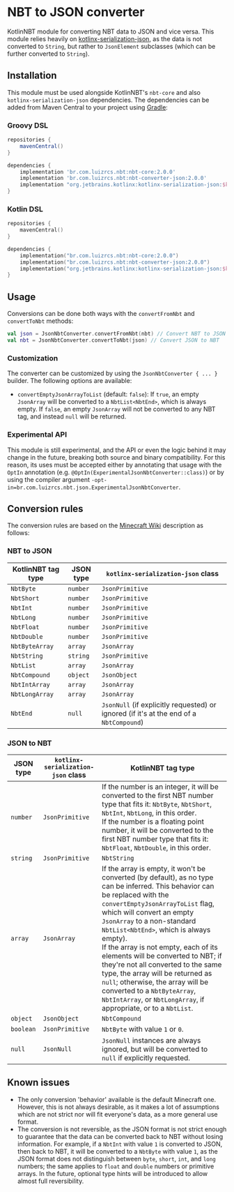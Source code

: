 # NBT to JSON converter

KotlinNBT module for converting NBT data to JSON and vice versa. This module relies heavily
on [kotlinx-serialization-json][kotlinx-serialization-json], as the data is not converted to `String`, but rather
to `JsonElement` subclasses (which can be further converted to `String`).

## Installation

This module must be used alongside KotlinNBT's `nbt-core` and also `kotlinx-serialization-json` dependencies. The
dependencies can be added from Maven Central to your project using [Gradle](https://gradle.org/):

### Groovy DSL

```groovy
repositories {
    mavenCentral()
}

dependencies {
    implementation 'br.com.luizrcs.nbt:nbt-core:2.0.0'
    implementation 'br.com.luizrcs.nbt:nbt-converter-json:2.0.0'
    implementation "org.jetbrains.kotlinx:kotlinx-serialization-json:$kotlinxSerializationVersion"
}
```

### Kotlin DSL

```kotlin
repositories {
    mavenCentral()
}

dependencies {
    implementation("br.com.luizrcs.nbt:nbt-core:2.0.0")
    implementation("br.com.luizrcs.nbt:nbt-converter-json:2.0.0")
    implementation("org.jetbrains.kotlinx:kotlinx-serialization-json:$kotlinxSerializationVersion")
}
```

###      

## Usage

Conversions can be done both ways with the `convertFromNbt` and `convertToNbt` methods:

```kotlin
val json = JsonNbtConverter.convertFromNbt(nbt) // Convert NBT to JSON
val nbt = JsonNbtConverter.convertToNbt(json) // Convert JSON to NBT
```

### Customization

The converter can be customized by using the `JsonNbtConverter { ... }` builder. The following options are available:

- `convertEmptyJsonArrayToList` (default: `false`): If `true`, an empty `JsonArray` will be converted to a
  `NbtList<NbtEnd>`, which is always empty. If `false`, an empty `JsonArray` will not be converted to any NBT tag, and
  instead `null` will be returned.

### Experimental API

This module is still experimental, and the API or even the logic behind it may change in the future, breaking both
source and binary compatibility. For this reason, its uses must be accepted either by annotating that usage with the
`OptIn` annotation (e.g. `@OptIn(ExperimentalJsonNbtConverter::class)`) or by using the compiler
argument `-opt-in=br.com.luizrcs.nbt.json.ExperimentalJsonNbtConverter`.

## Conversion rules

The conversion rules are based on the [Minecraft Wiki][Minecraft Wiki] description as follows:

### NBT to JSON

| KotlinNBT tag type | JSON type | `kotlinx-serialization-json` class                                                      |
|--------------------|-----------|-----------------------------------------------------------------------------------------|
| `NbtByte`          | `number`  | `JsonPrimitive`                                                                         |
| `NbtShort`         | `number`  | `JsonPrimitive`                                                                         |
| `NbtInt`           | `number`  | `JsonPrimitive`                                                                         |
| `NbtLong`          | `number`  | `JsonPrimitive`                                                                         |
| `NbtFloat`         | `number`  | `JsonPrimitive`                                                                         |
| `NbtDouble`        | `number`  | `JsonPrimitive`                                                                         |
| `NbtByteArray`     | `array`   | `JsonArray`                                                                             |
| `NbtString`        | `string`  | `JsonPrimitive`                                                                         |
| `NbtList`          | `array`   | `JsonArray`                                                                             |
| `NbtCompound`      | `object`  | `JsonObject`                                                                            |
| `NbtIntArray`      | `array`   | `JsonArray`                                                                             |
| `NbtLongArray`     | `array`   | `JsonArray`                                                                             |
| `NbtEnd`           | `null`    | `JsonNull` (if explicitly requested) or ignored (if it's at the end of a `NbtCompound`) |

### JSON to NBT

| JSON type | `kotlinx-serialization-json` class | KotlinNBT tag type                                                                                                                                                                                                                                                                                                                                                                                                                                                                                                                                                          |
|-----------|------------------------------------|-----------------------------------------------------------------------------------------------------------------------------------------------------------------------------------------------------------------------------------------------------------------------------------------------------------------------------------------------------------------------------------------------------------------------------------------------------------------------------------------------------------------------------------------------------------------------------|
| `number`  | `JsonPrimitive`                    | If the number is an integer, it will be converted to the first NBT number type that fits it: `NbtByte`, `NbtShort`, `NbtInt`, `NbtLong`, in this order. <br> If the number is a floating point number, it will be converted to the first NBT number type that fits it: `NbtFloat`, `NbtDouble`, in this order.                                                                                                                                                                                                                                                              |
| `string`  | `JsonPrimitive`                    | `NbtString`                                                                                                                                                                                                                                                                                                                                                                                                                                                                                                                                                                 |
| `array`   | `JsonArray`                        | If the array is empty, it won't be converted (by default), as no type can be inferred. This behavior can be replaced with the `convertEmptyJsonArrayToList` flag, which will convert an empty `JsonArray` to a non-standard `NbtList<NbtEnd>`, which is always empty). <br> If the array is not empty, each of its elements will be converted to NBT; if they're not all converted to the same type, the array will be returned as `null`; otherwise, the array will be converted to a `NbtByteArray`, `NbtIntArray`, or `NbtLongArray`, if appropriate, or to a `NbtList`. |
| `object`  | `JsonObject`                       | `NbtCompound`                                                                                                                                                                                                                                                                                                                                                                                                                                                                                                                                                               |
| `boolean` | `JsonPrimitive`                    | `NbtByte` with value `1` or `0`.                                                                                                                                                                                                                                                                                                                                                                                                                                                                                                                                            |
| `null`    | `JsonNull`                         | `JsonNull` instances are always ignored, but will be converted to `null` if explicitly requested.                                                                                                                                                                                                                                                                                                                                                                                                                                                                           |

## Known issues

- The only conversion 'behavior' available is the default Minecraft one. However, this is not always
  desirable, as it makes a lot of assumptions which are not strict nor will fit everyone's data, as a more general use
  format.
- The conversion is not reversible, as the JSON format is not strict enough to guarantee that the data can be
  converted back to NBT without losing information. For example, if a `NbtInt` with value `1` is converted to JSON,
  then back to NBT, it will be converted to a `NbtByte` with value `1`, as the JSON format does not distinguish
  between `byte`, `short`, `int`, and `long` numbers; the same applies to `float` and `double` numbers or primitive
  arrays. In the future, optional type hints will be introduced to allow almost full reversibility.

[kotlinx-serialization-json]: https://github.com/Kotlin/kotlinx.serialization/blob/master/docs/json.md#json-element-builders

[Minecraft Wiki]: https://minecraft.fandom.com/wiki/NBT_format#JSON_and_NBT